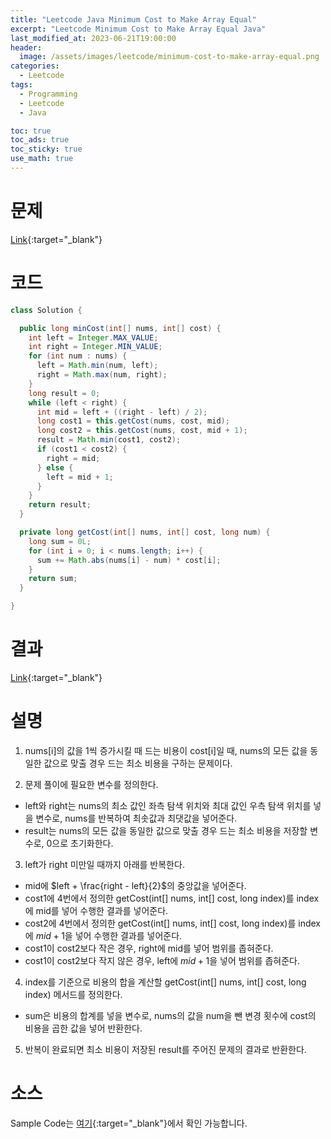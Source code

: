 ```yaml
---
title: "Leetcode Java Minimum Cost to Make Array Equal"
excerpt: "Leetcode Minimum Cost to Make Array Equal Java"
last_modified_at: 2023-06-21T19:00:00
header:
  image: /assets/images/leetcode/minimum-cost-to-make-array-equal.png
categories:
  - Leetcode
tags:
  - Programming
  - Leetcode
  - Java

toc: true
toc_ads: true
toc_sticky: true
use_math: true
---
```

# 문제
[Link](https://leetcode.com/problems/minimum-cost-to-make-array-equal){:target="_blank"}

# 코드
```java
class Solution {

  public long minCost(int[] nums, int[] cost) {
    int left = Integer.MAX_VALUE;
    int right = Integer.MIN_VALUE;
    for (int num : nums) {
      left = Math.min(num, left);
      right = Math.max(num, right);
    }
    long result = 0;
    while (left < right) {
      int mid = left + ((right - left) / 2);
      long cost1 = this.getCost(nums, cost, mid);
      long cost2 = this.getCost(nums, cost, mid + 1);
      result = Math.min(cost1, cost2);
      if (cost1 < cost2) {
        right = mid;
      } else {
        left = mid + 1;
      }
    }
    return result;
  }

  private long getCost(int[] nums, int[] cost, long num) {
    long sum = 0L;
    for (int i = 0; i < nums.length; i++) {
      sum += Math.abs(nums[i] - num) * cost[i];
    }
    return sum;
  }

}
```

# 결과
[Link](https://leetcode.com/problems/minimum-cost-to-make-array-equal/submissions/976249205/){:target="_blank"}

# 설명
1. nums[i]의 값을 1씩 증가시킬 때 드는 비용이 cost[i]일 때, nums의 모든 값을 동일한 값으로 맞출 경우 드는 최소 비용을 구하는 문제이다.

2. 문제 풀이에 필요한 변수를 정의한다.
- left와 right는 nums의 최소 값인 좌측 탐색 위치와 최대 값인 우측 탐색 위치를 넣을 변수로, nums를 반복하여 최솟값과 최댓값을 넣어준다.
- result는 nums의 모든 값을 동일한 값으로 맞출 경우 드는 최소 비용을 저장할 변수로, 0으로 초기화한다.

3. left가 right 미만일 때까지 아래를 반복한다.
- mid에 $left + \frac{right - left}{2}$의 중앙값을 넣어준다.
- cost1에 4번에서 정의한 getCost(int[] nums, int[] cost, long index)를 index에 mid를 넣어 수행한 결과를 넣어준다.
- cost2에 4번에서 정의한 getCost(int[] nums, int[] cost, long index)를 index에 $mid + 1$을 넣어 수행한 결과를 넣어준다.
- cost1이 cost2보다 작은 경우, right에 mid를 넣어 범위를 좁혀준다.
- cost1이 cost2보다 작지 않은 경우, left에 $mid + 1$을 넣어 범위를 좁혀준다.

4. index를 기준으로 비용의 합을 계산할 getCost(int[] nums, int[] cost, long index) 메서드를 정의한다.
- sum은 비용의 합계를 넣을 변수로, nums의 값을 num을 뺀 변경 횟수에 cost의 비용을 곱한 값을 넣어 반환한다.

5. 반복이 완료되면 최소 비용이 저장된 result를 주어진 문제의 결과로 반환한다.

# 소스
Sample Code는 [여기](https://github.com/GracefulSoul/leetcode/blob/master/src/main/java/gracefulsoul/problems/MinimumCostToMakeArrayEqual.java){:target="_blank"}에서 확인 가능합니다.